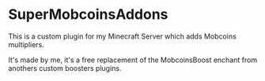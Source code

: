 # SuperMobcoinsAddons
This is a custom plugin for my Minecraft Server which adds Mobcoins multipliers.

It's made by me, it's a free replacement of the MobcoinsBoost enchant from anothers custom boosters plugins.
